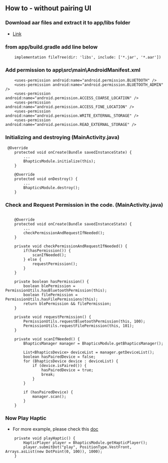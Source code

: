 ## How to - without pairing UI
### Download aar files and extract it to app/libs folder
* [Link](https://github.com/bhaptics/tact-android/releases/download/v1.10/tact-android-v1.10.zip)

### from app/build.gradle add line below
```
    implementation fileTree(dir: 'libs', include: ['*.jar', '*.aar'])
```

### Add permission to app\src\main\AndroidManifest.xml
```
    <uses-permission android:name="android.permission.BLUETOOTH" />
    <uses-permission android:name="android.permission.BLUETOOTH_ADMIN" />
    <uses-permission android:name="android.permission.ACCESS_COARSE_LOCATION" />
    <uses-permission android:name="android.permission.ACCESS_FINE_LOCATION" />
    <uses-permission android:name="android.permission.WRITE_EXTERNAL_STORAGE" />
    <uses-permission android:name="android.permission.READ_EXTERNAL_STORAGE" />
```

### Initializing and destroying (MainActivity.java)
```
 @Override
    protected void onCreate(Bundle savedInstanceState) {
        ...
        BhapticsModule.initialize(this);
    }

    @Override
    protected void onDestroy() {
        ...
        BhapticsModule.destroy();
    }
```


### Check and Request Permission in the code. (MainActivity.java)
```

    @Override
    protected void onCreate(Bundle savedInstanceState) {
        ...
        checkPermissionAndRequestIfNeeded();
    }
    
    private void checkPermissionAndRequestIfNeeded() {
        if(hasPermission()) {
            scanIfNeeded();
        } else {
            requestPermission();
        }
    }
    
    private boolean hasPermission() {
        boolean blePermission = PermissionUtils.hasBluetoothPermission(this);
        boolean filePermission = PermissionUtils.hasFilePermissions(this);
        return blePermission && filePermission;
    }

    private void requestPermission() {
        PermissionUtils.requestBluetoothPermission(this, 100);
        PermissionUtils.requestFilePermission(this, 101);
    }

    private void scanIfNeeded() {
        BhapticsManager manager = BhapticsModule.getBhapticsManager();

        List<BhapticsDevice> deviceList = manager.getDeviceList();
        boolean hasPairedDevice = false;
        for (BhapticsDevice device : deviceList) {
            if (device.isPaired()) {
                hasPairedDevice = true;
                break;
            }
        }

        if (hasPairedDevice) {
            manager.scan();
        }
    }

```


### Now Play Haptic
* For more example, please check this [doc](../docs/HapticPlayer.md)
```
    private void playHaptic() {
        HapticPlayer player = BhapticsModule.getHapticPlayer();
        player.submitDot("play", PositionType.VestFront, Arrays.asList(new DotPoint(0, 100)), 1000);
    }
```
